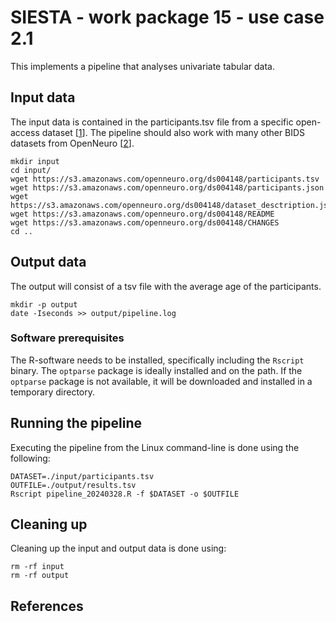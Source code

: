 # SIESTA - work package 15 - use case 2.1

This implements a pipeline that analyses univariate tabular data.

## Input data

The input data is contained in the participants.tsv file from a specific open-access dataset [[1]]. The pipeline should also work with many other BIDS datasets from OpenNeuro [[2]].

    mkdir input
    cd input/
    wget https://s3.amazonaws.com/openneuro.org/ds004148/participants.tsv
    wget https://s3.amazonaws.com/openneuro.org/ds004148/participants.json
    wget https://s3.amazonaws.com/openneuro.org/ds004148/dataset_desctription.json
    wget https://s3.amazonaws.com/openneuro.org/ds004148/README
    wget https://s3.amazonaws.com/openneuro.org/ds004148/CHANGES
    cd ..

## Output data

The output will consist of a tsv file with the average age of the participants.

    mkdir -p output
    date -Iseconds >> output/pipeline.log

### Software prerequisites

The R-software needs to be installed, specifically including the `Rscript` binary. The `optparse` package is ideally installed and on the path. If the `optparse` package is not available, it will be downloaded and installed in a temporary directory.

## Running the pipeline

Executing the pipeline from the Linux command-line is done using the following:

    DATASET=./input/participants.tsv
    OUTFILE=./output/results.tsv
    Rscript pipeline_20240328.R -f $DATASET -o $OUTFILE

## Cleaning up

Cleaning up the input and output data is done using:

    rm -rf input
    rm -rf output

## References

[1]: https://doi.org/10.18112/openneuro.ds004148.v1.0.1
[2]: https://openneuro.org
